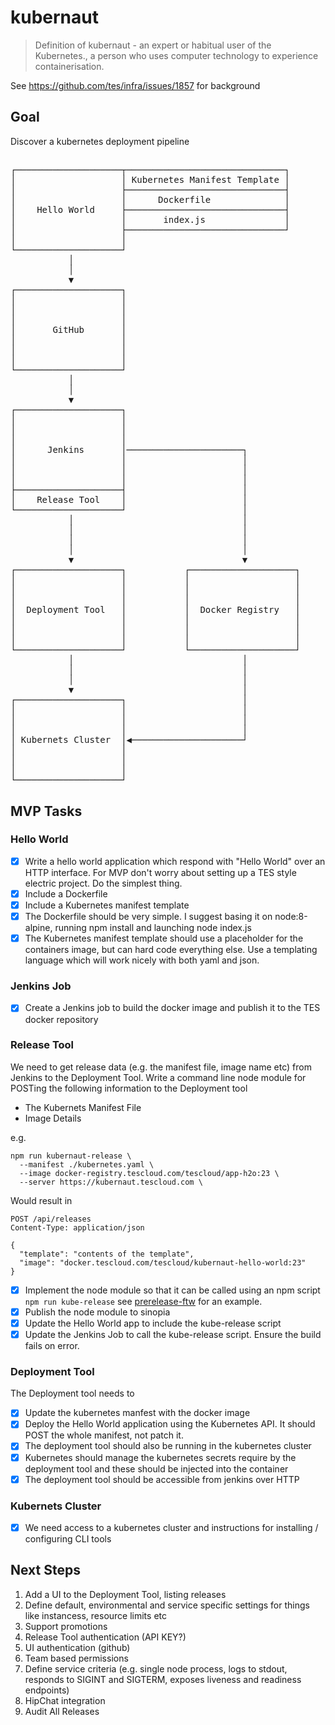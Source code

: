 # kubernaut
> Definition of kubernaut - an expert or habitual user of the Kubernetes., a person who uses computer technology to experience containerisation.

See https://github.com/tes/infra/issues/1857 for background

## Goal
Discover a kubernetes deployment pipeline

##
<pre>
┌────────────────────┬──────────────────────────────┐
│                    │ Kubernetes Manifest Template │
│                    ├──────────────────────────────┤
│                    │      Dockerfile              │
│    Hello World     ├──────────────────────────────┤
│                    │       index.js               │
│                    ├──────────────────────────────┘
│                    │
└────────────────────┘
           │
           │
           ▼
┌────────────────────┐
│                    │
│                    │
│                    │
│       GitHub       │
│                    │
│                    │
│                    │
└────────────────────┘
           │
           │
           ▼
┌────────────────────┐
│                    │
│                    │
│                    │
│      Jenkins       │──────────────────────┐
│                    │                      │
│                    │                      │
│                    │                      │
├────────────────────┤                      │
│    Release Tool    │                      │
└────────────────────┘                      │
           │                                │
           │                                │
           │                                │
           │                                │
           ▼                                ▼
┌────────────────────┐           ┌────────────────────┐
│                    │           │                    │
│                    │           │                    │
│                    │           │                    │
│  Deployment Tool   │           │  Docker Registry   │
│                    │           │                    │
│                    │           │                    │
│                    │           │                    │
└────────────────────┘           └────────────────────┘
           │                                │
           │                                │
           │                                │
           ▼                                │
┌────────────────────┐                      │
│                    │                      │
│                    │                      │
│                    │                      │
│ Kubernets Cluster  │◀─────────────────────┘
│                    │
│                    │
│                    │
└────────────────────┘
</pre>

## MVP Tasks
### Hello World
- [X] Write a hello world application which respond with "Hello World" over an HTTP interface. For MVP don't worry about setting up a TES style electric project. Do the simplest thing.
- [X] Include a Dockerfile
- [X] Include a Kubernetes manifest template
- [X] The Dockerfile should be very simple. I suggest basing it on node:8-alpine, running npm install and launching node index.js
- [X] The Kubernetes manifest template should use a placeholder for the containers image, but can hard code everything else. Use a templating language which will work nicely with both yaml and json.

### Jenkins Job
- [X] Create a Jenkins job to build the docker image and publish it to the TES docker repository

### Release Tool
We need to get release data (e.g. the manifest file, image name etc) from Jenkins to the Deployment Tool. Write a command line node module for POSTing the following information to the Deployment tool

* The Kubernets Manifest File
* Image Details

e.g.
```
npm run kubernaut-release \
  --manifest ./kubernetes.yaml \
  --image docker-registry.tescloud.com/tescloud/app-h2o:23 \
  --server https://kubernaut.tescloud.com \
```
Would result in
```
POST /api/releases
Content-Type: application/json

{
  "template": "contents of the template",
  "image": "docker.tescloud.com/tescloud/kubernaut-hello-world:23"
}
```
- [X] Implement the node module so that it can be called using an npm script ```npm run kube-release``` see [prerelease-ftw](https://github.com/guidesmiths/prerelease-ftw) for an example.
- [X] Publish the node module to sinopia
- [X] Update the Hello World app to include the kube-release script
- [X] Update the Jenkins Job to call the kube-release script. Ensure the build fails on error.

### Deployment Tool
The Deployment tool needs to
- [X] Update the kubernetes manfest with the docker image
- [X] Deploy the Hello World application using the Kubernetes API. It should POST the whole manifest, not patch it.
- [X] The deployment tool should also be running in the kubernetes cluster
- [X] Kubernetes should manage the kubernetes secrets require by the deployment tool and these should be injected into the container
- [X] The deployment tool should be accessible from jenkins over HTTP

### Kubernets Cluster
- [X] We need access to a kubernetes cluster and instructions for installing / configuring CLI tools


## Next Steps
1. Add a UI to the Deployment Tool, listing releases
1. Define default, environmental and service specific settings for things like instancess, resource limits etc
1. Support promotions
1. Release Tool authentication (API KEY?)
1. UI authentication (github)
1. Team based permissions
1. Define service criteria (e.g. single node process, logs to stdout, responds to SIGINT and SIGTERM, exposes liveness and readiness endpoints)
1. HipChat integration
1. Audit All Releases
